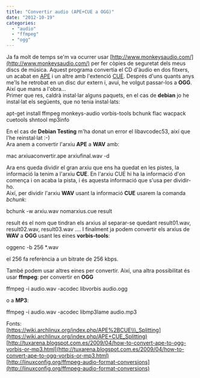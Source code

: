 ```yaml
---
title: "Convertir audio (APE+CUE a OGG)"
date: "2012-10-19"
categories: 
  - "audio"
  - "ffmpeg"
  - "ogg"
---
```


Ja fa molt de temps se'm va ocurrer usar [http://www.monkeysaudio.com/](http://www.monkeysaudio.com/) per fer còpies de seguretat dels meus discs de música. Aquest programa convertia el CD d'àudio en dos fitxers, un acabat en [APE](http://es.wikipedia.org/wiki/Monkey%27s_Audio) i un altre amb l'extenció [CUE](http://es.wikipedia.org/wiki/Cue_sheet). Després d'uns quants anys me'ls he retrobat en un disc dur extern i, avui, he volgut passar-los a **OGG**. Així que mans a l'obra…  
Primer que res, caldrà instal·lar alguns paquets, en el cas de **debian** jo he instal·lat els següents, que no tenia instal·lats:

 apt-get install ffmpeg monkeys-audio vorbis-tools bchunk flac wacpack cuetools shntool mp3info

En el cas de **Debian Testing** m'ha donat un error el libavcodec53, així que l'he reinstal·lat :-)  
Ara anem a convertir l'arxiu **APE** a **WAV** amb:

mac arxiuaconvertir.ape arxiufinal.wav -d

Ara ens queda dividir el gran arxiu que ens ha quedat en les pistes, la informació la tenim a l'arxiu **CUE**. En l'arxiu CUE hi ha la informació d'on comença i on acaba la pista, i és aquesta informació que s'usa per dividir-ho.  
Així, per dividir l'arxiu **WAV** usant la informació **CUE** usarem la comanda _bchunk_:

bchunk -w arxiu.wav nomarxius.cue result

result és el nom que tindran els arxius al separar-se quedant result01.wav, result02.wav, result03.wav …. I finalment ja podem convertir els arxius de **WAV** a **OGG** usant les eines **vorbis-tools**:

oggenc -b 256 \*.wav

el 256 fa referència a un bitrate de 256 kbps.  

També podem usar altres eines per convertir. Així, una altra possibilitat és usar **ffmpeg**: per convertir en **OGG**

ffmpeg -i audio.wav  -acodec libvorbis audio.ogg

o a **MP3**:

ffmpeg -i audio.wav -acodec libmp3lame audio.mp3

Fonts:  
[https://wiki.archlinux.org/index.php/APE%2BCUE\\\_Splitting](https://wiki.archlinux.org/index.php/APE+CUE_Splitting)  
[http://tuxarena.blogspot.com.es/2009/04/how-to-convert-ape-to-ogg-vorbis-or-mp3.html](http://tuxarena.blogspot.com.es/2009/04/how-to-convert-ape-to-ogg-vorbis-or-mp3.html)  
[http://linuxconfig.org/ffmpeg-audio-format-conversions](http://linuxconfig.org/ffmpeg-audio-format-conversions)

